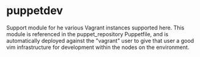 # puppetdev

Support module for he various Vagrant instances supported here.  This module is referenced in the puppet_repository Puppetfile, and is automatically deployed against the "vagrant" user to give that user a good vim infrastructure for development within the nodes on the environment.
